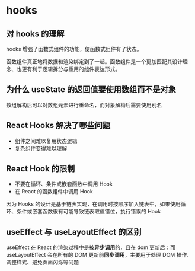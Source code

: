 # hooks

## 对 hooks 的理解

hooks 增强了函数式组件的功能，使函数式组件有了状态。

函数组件真正地将数据和渲染绑定到了一起。函数组件是一个更加匹配其设计理念、也更有利于逻辑拆分与重用的组件表达形式。

## 为什么 useState 的返回值要使用数组而不是对象

数组解构后可以对数组元素进行重命名，而对象解构后需要使用别名

## React Hooks 解决了哪些问题

- 组件之间难以复用状态逻辑
- 复杂组件变得难以理解

## React Hook 的限制

- 不要在循环、条件或嵌套函数中调用 Hook
- 在 React 的函数组件中调用 Hook

因为 Hooks 的设计是基于链表实现，在调用时按顺序加入链表中，如果使用循环、条件或嵌套函数很有可能导致链表取值错位，执行错误的 Hook

## useEffect 与 useLayoutEffect 的区别

useEffect 在 React 的渲染过程中是被**异步调用**的，且在 dom 更新后；而 useLayoutEffect 会在所有的 DOM 更新前**同步调用**，主要用于处理 DOM 操作、调整样式、避免页面闪烁等问题
